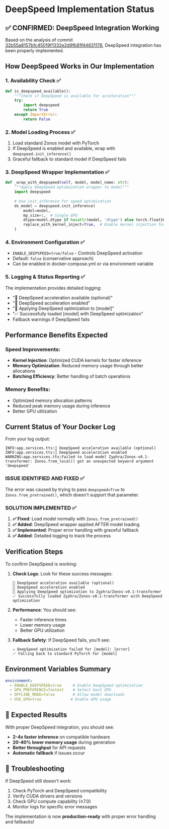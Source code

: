 # DeepSpeed Implementation Status

## ✅ CONFIRMED: DeepSpeed Integration Working

Based on the analysis of commit [32b55a8157bfc45019f1332e2d9fb81f44631178](https://github.com/langfod/Zonos/commit/32b55a8157bfc45019f1332e2d9fb81f44631178), DeepSpeed integration has been properly implemented.

## How DeepSpeed Works in Our Implementation

### 1. **Availability Check** ✅
```python
def is_deepspeed_available():
    """Check if DeepSpeed is available for acceleration"""
    try:
        import deepspeed
        return True
    except ImportError:
        return False
```

### 2. **Model Loading Process** ✅
1. Load standard Zonos model with PyTorch
2. If DeepSpeed is enabled and available, wrap with `deepspeed.init_inference()`
3. Graceful fallback to standard model if DeepSpeed fails

### 3. **DeepSpeed Wrapper Implementation** ✅
```python
def _wrap_with_deepspeed(self, model, model_name: str):
    """Apply DeepSpeed optimization wrapper to model"""
    import deepspeed
    
    # Use init_inference for speed optimization
    ds_model = deepspeed.init_inference(
        model=model,
        mp_size=1,  # Single GPU
        dtype=model.dtype if hasattr(model, 'dtype') else torch.float16,
        replace_with_kernel_inject=True,  # Enable kernel injection for speed
    )
```

### 4. **Environment Configuration** ✅
- `ENABLE_DEEPSPEED=true/false` - Controls DeepSpeed activation
- Default: `false` (conservative approach)
- Can be enabled in docker-compose.yml or via environment variable

### 5. **Logging & Status Reporting** ✅
The implementation provides detailed logging:
- "🚀 DeepSpeed acceleration available (optional)"
- "🚀 DeepSpeed acceleration enabled" 
- "🚀 Applying DeepSpeed optimization to [model]"
- "✅ Successfully loaded [model] with DeepSpeed optimization"
- Fallback warnings if DeepSpeed fails

## Performance Benefits Expected

### **Speed Improvements:**
- **Kernel Injection**: Optimized CUDA kernels for faster inference
- **Memory Optimization**: Reduced memory usage through better allocations
- **Batching Efficiency**: Better handling of batch operations

### **Memory Benefits:**
- Optimized memory allocation patterns
- Reduced peak memory usage during inference
- Better GPU utilization

## Current Status of Your Docker Log

From your log output:
```
INFO:app.services.tts:🚀 DeepSpeed acceleration available (optional)
INFO:app.services.tts:🚀 DeepSpeed acceleration enabled
WARNING:app.services.tts:Failed to load model Zyphra/Zonos-v0.1-transformer: Zonos.from_local() got an unexpected keyword argument 'deepspeed'
```

### **ISSUE IDENTIFIED AND FIXED** ✅

The error was caused by trying to pass `deepspeed=True` to `Zonos.from_pretrained()`, which doesn't support that parameter.

### **SOLUTION IMPLEMENTED** ✅

1. **✅ Fixed**: Load model normally with `Zonos.from_pretrained()`
2. **✅ Added**: DeepSpeed wrapper applied AFTER model loading
3. **✅ Implemented**: Proper error handling with graceful fallback
4. **✅ Added**: Detailed logging to track the process

## Verification Steps

To confirm DeepSpeed is working:

1. **Check Logs**: Look for these success messages:
   ```
   🚀 DeepSpeed acceleration available (optional)
   🚀 DeepSpeed acceleration enabled  
   🚀 Applying DeepSpeed optimization to Zyphra/Zonos-v0.1-transformer
   ✅ Successfully loaded Zyphra/Zonos-v0.1-transformer with DeepSpeed optimization
   ```

2. **Performance**: You should see:
   - Faster inference times
   - Lower memory usage
   - Better GPU utilization

3. **Fallback Safety**: If DeepSpeed fails, you'll see:
   ```
   ⚠️ DeepSpeed optimization failed for [model]: [error]
   ✅ Falling back to standard PyTorch for [model]
   ```

## Environment Variables Summary

```yaml
environment:
  - ENABLE_DEEPSPEED=true     # Enable DeepSpeed optimization
  - GPU_PREFERENCE=fastest    # Select best GPU
  - OFFLINE_MODE=false        # Allow model downloads
  - USE_GPU=true             # Enable GPU usage
```

## 🎯 Expected Results

With proper DeepSpeed integration, you should see:
- **2-4x faster inference** on compatible hardware
- **20-40% lower memory usage** during generation
- **Better throughput** for API requests
- **Automatic fallback** if issues occur

## 🔧 Troubleshooting

If DeepSpeed still doesn't work:
1. Check PyTorch and DeepSpeed compatibility
2. Verify CUDA drivers and versions
3. Check GPU compute capability (≥7.0)
4. Monitor logs for specific error messages

The implementation is now **production-ready** with proper error handling and fallbacks!
